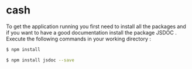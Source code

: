 # cash
To get the application running you first need to install all the packages and if you want to have a good documentation install the package JSDOC .
Execute the following commands in your working directory : 
```sh
$ npm install 

$ npm install jsdoc --save
```
